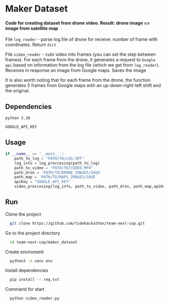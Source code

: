 # Maker Dataset

#### Code for creating dataset from drone video. Result: drone image == image from satellite map

File `log_reader` - parse log.file of drone for receive: number of frame with coordinates. Return `dict` 

File `video_reader` - cuts video into frames (you can set the step between frames). For each frame from the drone, it generates a request to `Google api` based on information from the log file (which we get from `log_reader`). Receives in response an image from Google maps. Saves the image

It is also worth noting that for each frame from the drone, the function generates 5 frames from Google maps with an up-down-right-left shift and the original.

## Dependencies
`python 3.10`

`GOOGLE_API_KEY`


## Usage

```python
if __name__ == '__main__':
    path_to_log = "PATH/TO/LOG.SRT"
    log_info = log_proccesing(path_to_log)
    path_to_video = "PATH/TO/VIDEO.MP4"
    path_dron = 'PATH/TO/DRONE_IMAGES/SAVE'
    path_map = 'PATH/TO/MAPS_IMAGES/SAVE'
    apiKey = "GOOGLE_API_KEY"
    video_proccesing(log_info, path_to_video, path_dron, path_map,apiKey)
```


## Run
Clone the project

```bash
  git clone https://github.com/tidehackathon/team-next-cop.git
```

Go to the project directory

```bash
  cd team-next-cop/maker_dataset
```
Create enviroment

```bash
  python3 -m venv env
```

Install dependencies

```bash
  pip install -r req.txt
```

Command for start

```bash
  python video_reader.py
```


